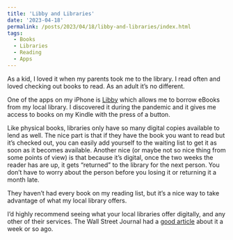 ```yaml
---
title: 'Libby and Libraries'
date: '2023-04-18'
permalink: /posts/2023/04/18/libby-and-libraries/index.html
tags:
  - Books
  - Libraries
  - Reading
  - Apps
---
```


As a kid, I loved it when my parents took me to the library. I read often and loved checking out books to read. As an adult it’s no different.
<!-- excerpt -->

One of the apps on my iPhone is [Libby](https://libbyapp.com/interview/welcome#doYouHaveACard) which allows me to borrow eBooks from my local library. I discovered it during the pandemic and it gives me access to books on my Kindle with the press of a button.

Like physical books, libraries only have so many digital copies available to lend as well. The nice part is that if they have the book you want to read but it’s checked out, you can easily add yourself to the waiting list to get it as soon as it becomes available. Another nice (or maybe not so nice thing from some points of view) is that because it’s digital, once the two weeks the reader has are up, it gets “returned” to the library for the next person. You don’t have to worry about the person before you losing it or returning it a month late.

They haven’t had every book on my reading list, but it’s a nice way to take advantage of what my local library offers.

I’d highly recommend seeing what your local libraries offer digitally, and any other of their services. The Wall Street Journal had a [good article](https://www.wsj.com/articles/the-money-saving-power-of-your-library-card-8f490455) about it a week or so ago.